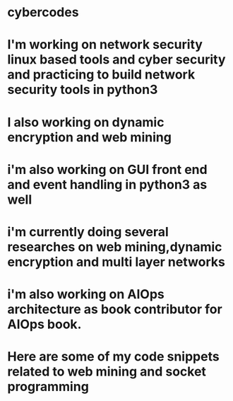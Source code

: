 # cybercodes
# I'm working on network security linux based tools and cyber security and practicing to build network security tools in python3 
# I also working on dynamic encryption and web mining
# i'm also working on GUI front end and event handling in python3 as well
# i'm currently doing several researches on web mining,dynamic encryption and multi layer networks 
# i'm also working on AIOps architecture as book contributor for AIOps book.
# Here are some of my code snippets related to web mining and socket programming 

